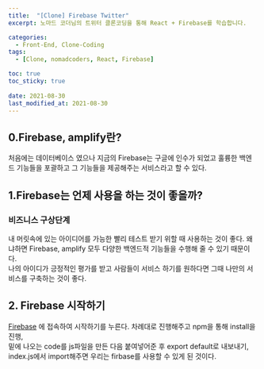 ```yaml
---
title:  "[Clone] Firebase Twitter"
excerpt: 노마드 코더님의 트위터 클론코딩을 통해 React + Firebase를 학습합니다.

categories:
  - Front-End, Clone-Coding
tags:
  - [Clone, nomadcoders, React, Firebase]

toc: true
toc_sticky: true
 
date: 2021-08-30
last_modified_at: 2021-08-30
---
```



## 0.Firebase, amplify란? 
  처음에는 데이터베이스 였으나 지금의 Firebase는 구글에 인수가 되었고 훌륭한 백엔드 기능들을 포괄하고 그 기능들을 제공해주는 서비스라고 할 수 있다.
  

## 1.Firebase는 언제 사용을 하는 것이 좋을까?
  ### __비즈니스 구상단계__  
  내 머릿속에 있는 아이디어를 가능한 빨리 테스트 받기 위할 때 사용하는 것이 좋다.
  왜냐하면 Firebase, amplify 모두 다양한 백엔드적 기능들을 수행해 줄 수 있기 때문이다.  
  나의 아이디가 긍정적인 평가를 받고 사람들이 서비스 하기를 원하다면 그때 나만의 서비스를 구축하는 것이 좋다.  
## 2. Firebase 시작하기
  [Firebase](https://firebase.google.com/) 에 접속하여 시작하기를 누른다. 차례대로 진행해주고 npm을 통해 install을 진행,   
  밑에 나오는 code를 js파일을 만든 다음 붙여넣어준 후 export default로 내보내기,  
  index.js에서 import해주면 우리는 firbase를 사용할 수 있게 된 것이다.

 

